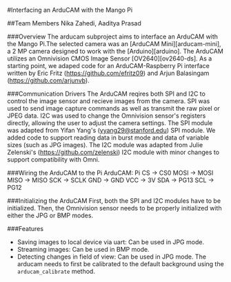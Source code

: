 #Interfacing an ArduCAM with the Mango Pi

##Team Members
Nika Zahedi, Aaditya Prasad


###Overview
The arducam subproject aims to interface an ArduCAM with the Mango Pi.The selected camera was an [ArduCAM Mini][arducam-mini], a 2 MP camera designed to work with the [Arduino][arduino]. The ArduCAM utilizes an Omnivision CMOS Image Sensor [OV2640][ov2640-ds]. As a starting point, we adaped code for an ArduCAM-Raspberry Pi interface written by Eric Fritz (https://github.com/efritz09) and Arjun Balasingam (https://github.com/arjunvb).

###Communication Drivers
The ArduCAM reqires both SPI and I2C to control the image sensor and recieve images from the camera. SPI was used to send image capture commands as well as transmit the raw pixel or JPEG data. I2C was used to change the Omnivision sensor's registers directly, allowing the user to adjust the camera settings.
The SPI module was adapted from Yifan Yang's (yyang29@stanford.edu) SPI module. We added code to support reading data in burst mode and data of variable sizes (such as JPG images).
The I2C module was adapted from Julie Zelenski's (https://github.com/zelenski) I2C module with minor changes to support compatibility with Omni.

###Wiring the ArduCAM to the Pi
ArduCAM:  Pi
CS     -> CS0
MOSI   -> MOSI
MISO   -> MISO
SCK    -> SCLK
GND    -> GND
VCC    -> 3V
SDA    -> PG13
SCL    -> PG12

###Initializing the ArduCAM
First, both the SPI and I2C modules have to be initialized. Then, the Omnivision sensor needs to be properly initialized with either the JPG or BMP modes. 

###Features
* Saving images to local device via uart: Can be used in JPG mode.
* Streaming images: Can be used in BMP mode.
* Detecting changes in field of view: Can be used in JPG mode. The arducam needs to first be calibrated to the default background using the `arducam_calibrate` method.